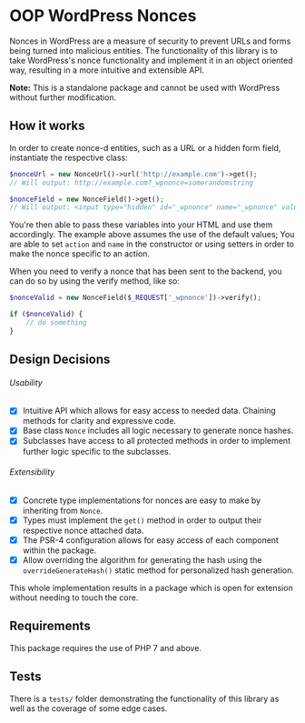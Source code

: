 # OOP WordPress Nonces

Nonces in WordPress are a measure of security to prevent URLs and forms being turned into malicious entities. The functionality of this library is to take WordPress's nonce functionality and implement it in an object oriented way, resulting in a more intuitive and extensible API.

**Note:** This is a standalone package and cannot be used with WordPress without further modification. 

## How it works

In order to create nonce-d entities, such as a URL or a hidden form field, instantiate the respective class:

```php
$nonceUrl = new NonceUrl()->url('http://example.com')->get(); 
// Will output: http://example.com?_wpnonce=somerandomstring

$nonceField = new NonceField()->get(); 
// Will output: <input type="hidden" id="_wpnonce" name="_wpnonce" value="somerandomstring"/>
```

You're then able to pass these variables into your HTML and use them accordingly. The example above assumes the use of the default values; You are able to set `action` and `name` in the constructor or using setters in order to make the nonce specific to an action.

When you need to verify a nonce that has been sent to the backend, you can do so by using the verify method, like so:

```php
$nonceValid = new NonceField($_REQUEST['_wpnonce'])->verify();

if ($nonceValid) {
    // do something
}
```

## Design Decisions

###### Usability

* [x] Intuitive API which allows for easy access to needed data. Chaining methods for clarity and expressive code.
* [x] Base class `Nonce` includes all logic necessary to generate nonce hashes.
* [x] Subclasses have access to all protected methods in order to implement further logic specific to the subclasses.

###### Extensibility

* [x] Concrete type implementations for nonces are easy to make by inheriting from `Nonce`.
* [x] Types must implement the `get()` method in order to output their respective nonce attached data.
* [x] The PSR-4 configuration allows for easy access of each component within the package.
* [x] Allow overriding the algorithm for generating the hash using the `overrideGenerateHash()` static method for personalized hash generation.

This whole implementation results in a package which is open for extension without needing to touch the core.

## Requirements

This package requires the use of PHP 7 and above.

## Tests

There is a `tests/` folder demonstrating the functionality of this library as well as the coverage of some edge cases. 
